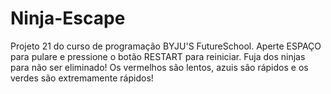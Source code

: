 # Ninja-Escape
Projeto 21 do curso de programação BYJU'S FutureSchool.
Aperte ESPAÇO para pulare e pressione o botão RESTART para reiniciar.
Fuja dos ninjas para não ser eliminado!
Os vermelhos são lentos, azuis são rápidos e os verdes são extremamente rápidos!
